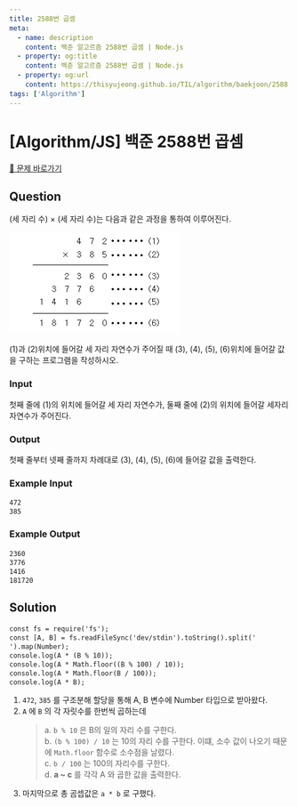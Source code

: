 ```yaml
---
title: 2588번 곱셈
meta:
  - name: description
    content: 백준 알고르즘 2588번 곱셈 | Node.js
  - property: og:title
    content: 백준 알고르즘 2588번 곱셈 | Node.js
  - property: og:url
    content: https://thisyujeong.github.io/TIL/algorithm/baekjoon/2588.html
tags: ['Algorithm']
---
```


# [Algorithm/JS] 백준 2588번 곱셈

[🔗 문제 바로가기](https://www.acmicpc.net/problem/2588)

## Question

(세 자리 수) × (세 자리 수)는 다음과 같은 과정을 통하여 이루어진다.

<img src="../../.vuepress/public/image/algorithm-2588.png" />

(1)과 (2)위치에 들어갈 세 자리 자연수가 주어질 때 (3), (4), (5), (6)위치에 들어갈 값을 구하는 프로그램을 작성하시오.

### Input

첫째 줄에 (1)의 위치에 들어갈 세 자리 자연수가, 둘째 줄에 (2)의 위치에 들어갈 세자리 자연수가 주어진다.

### Output

첫째 줄부터 넷째 줄까지 차례대로 (3), (4), (5), (6)에 들어갈 값을 출력한다.

### Example Input

```
472
385
```

### Example Output

```
2360
3776
1416
181720
```

## Solution

```js{3-6}
const fs = require('fs');
const [A, B] = fs.readFileSync('dev/stdin').toString().split(' ').map(Number);
console.log(A * (B % 10));
console.log(A * Math.floor((B % 100) / 10));
console.log(A * Math.floor(B / 100));
console.log(A * B);
```

1.  `472`, `385` 를 구조분해 할당을 통해 A, B 변수에 Number 타입으로 받아왔다.
2.  `A` 에 `B` 의 각 자릿수를 한번씩 곱하는데
    > a. `b % 10` 은 B의 일의 자리 수를 구한다.  
    > b. `(b % 100) / 10` 는 10의 자리 수를 구한다. 이떄, 소수 값이 나오기 때문에 `Math.floor` 함수로 소수점을 날렸다.  
    > c. `b / 100` 는 100의 자리수를 구한다.  
    > d. **a ~ c** 를 각각 A 와 곱한 값을 출력한다.
3.  마지막으로 총 곰셉값은 `a * b` 로 구했다.
